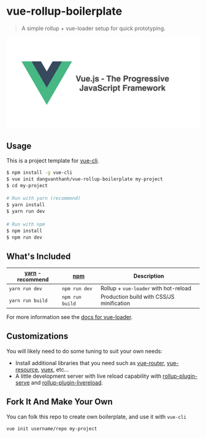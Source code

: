 # vue-rollup-boilerplate

> A simple rollup + vue-loader setup for quick prototyping.

![](screenshot.png)

## Usage

This is a project template for [vue-cli](https://github.com/vuejs/vue-cli).

``` bash
$ npm install -g vue-cli
$ vue init dangvanthanh/vue-rollup-boilerplate my-project
$ cd my-project

# Run with yarn (recommend)
$ yarn install
$ yarn run dev

# Run with npm
$ npm install
$ npm run dev
```

## What's Included

| [yarn](https://yarnpkg.com) - recommend | [npm](https://www.npmjs.com/) | Description                               |
|-----------------------------------------|-------------------------------|-------------------------------------------|
| `yarn run dev`                          | `npm run dev`                 | Rollup + `vue-loader` with hot-reload     |
| `yarn run build`                        | `npm run build`               | Production build with CSS/JS minification |

For more information see the [docs for vue-loader](http://vuejs.github.io/vue-loader).

## Customizations

You will likely need to do some tuning to suit your own needs:

- Install additional libraries that you need such as [vue-router](https://github.com/vuejs/vue-router), [vue-resource](https://github.com/vuejs/vue-resource), [vuex](https://github.com/vuejs/vuex), etc...
- A little development server with live reload capability with [rollup-plugin-serve](https://github.com/thgh/rollup-plugin-serve) and [rollup-plugin-livereload](https://github.com/thgh/rollup-plugin-livereload).

## Fork It And Make Your Own

You can folk this repo to create own boilerplate, and use it with `vue-cli`

``` bash
vue init username/repo my-project
```
